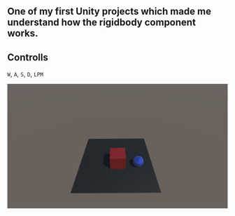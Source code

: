 ## One of my first Unity projects which made me understand how the rigidbody component works.
## Controlls
`W`, `A`, `S`, `D`, `LPM`

![Alt text](https://github.com/Peokk/Simple-Unity-Physics/blob/main/Simple%20Unity%20Physics/Screen.png)
